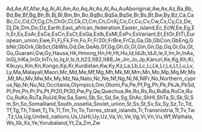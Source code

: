 Ad,Ae,Af,Afar,Ag,Ai,Al,Am,Ao,Aq,Ar,As,At,Au,AuAboriginal,Aw,Ax,Az,Ba,Bb,Bd,Be,Bf,Bg,Bh,Bi,Bj,Bl,Bm,Bn,Bo,BqBo,BqSa,BqSe,Br,Bs,Bt,Bw,By,Bz,Ca,CaBc,Cc,Cd,Cf,Cg,Ch,ChGr,Ci,Ck,Cl,Cm,Cn,CnXj,Co,Cr,Cu,Cv,Cw,Cx,Cy,Cz,De,Dj,Dk,Dm,Do,Dz,Earth,East_african_federation,Easter_island,Ec,EcW,Ee,Eg,Eh,Er,Es,EsAr,EsCe,EsCn,EsCt,EsGa,EsIb,EsMl,EsPv,EsVariant,Et,EtOr,EtTi,European_union,Ewe,Fi,Fj,Fk,Fm,Fo,Fr,Fr20r,FrBre,FrCp,Ga,Gb,GbCon,GbEng,GbNir,GbOrk,GbSct,GbWls,Gd,Ge,GeAb,Gf,Gg,Gh,Gi,Gl,Gm,Gn,Gp,Gq,Gr,Gs,Gt,Gu,Guarani,Gw,Gy,Hausa,Hk,Hmong,Hn,Hr,Ht,Hu,Id,IdJb,IdJt,Ie,Il,Im,In,InAs,InGj,InKa,InOr,InTn,Io,Iq,Ir,Is,It,It23,It82,It88,Je,Jm,Jo,Jp,Kanuri,Ke,Kg,Kh,Ki,Kikuyu,Km,Kn,Kongo,Kp,Kr,Kurdistan,Kw,Ky,Kz,La,Lb,Lc,Li,Lk,Lr,Ls,Lt,Lu,Lv,Ly,Ma,Malayali,Maori,Mc,Md,Me,Mf,Mg,Mh,Mk,Ml,Mm,Mn,Mo,Mp,Mq,Mr,Ms,Mt,Mu,Mv,Mw,Mx,My,Mz,Na,Nato,Nc,Ne,Nf,Ng,Ni,Nl,NlFr,No,Northern_cyprus,Np,Nr,Nu,Nz,Occitania,Olympics,Om,Otomi,Pa,Pe,Pf,Pg,Ph,Pk,PkJk,PkSd,Pl,Pm,Pn,Pr,Ps,Pt,Pt20,Pt30,Pw,Py,Qa,Quechua,Re,Ro,Rs,Ru,RuBa,RuCe,RuCu,RuKo,RuTa,RuUd,Rw,Sa,Sami,Sb,Sc,Sd,Se,Sg,ShAc,ShHl,ShTa,Si,Sk,Sl,Sm,Sn,So,Somaliland,South_ossetia,Soviet_union,Sr,Ss,St,Sv,Sx,Sy,Sz,Tc,Td,Tf,Tg,Th,Tibet,Tj,Tk,Tl,Tm,Tn,To,Torres_strait_islands,Tr,Transnistria,Tt,Tv,Tw,Tz,Ua,Ug,United_nations,Us,UsHi,Uy,Uz,Va,Vc,Ve,Vg,Vi,Vn,Vu,Wf,Wiphala,Ws,Xk,Xx,Ye,Yorubaland,Yt,Za,Zm,Zw